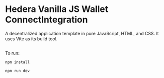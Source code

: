 # Hedera Vanilla JS Wallet ConnectIntegration
A decentralized application template in pure JavaScript, HTML, and CSS. It uses Vite as its build tool.

## 
To run:

```
npm install
```

```
npm run dev
```